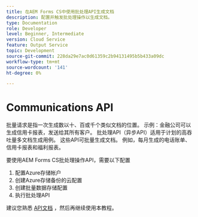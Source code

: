 ```yaml
---
title: 在AEM Forms CS中使用批处理API生成文档
description: 配置并触发批处理操作以生成文档。
type: Documentation
role: Developer
level: Beginner, Intermediate
version: Cloud Service
feature: Output Service
topic: Development
source-git-commit: 228da29e7ac0d61359c2b94131495b5b433a09dc
workflow-type: tm+mt
source-wordcount: '141'
ht-degree: 0%

---
```


# Communications API

批量请求是指一次生成数以十、百或千个类似文档的位置。 示例：金融公司可以生成信用卡报表，发送给其所有客户。
批处理API（异步API）适用于计划的高吞吐量多文档生成用例。 这些API可批量生成文档。 例如，每月生成的电话账单、信用卡报表和福利报表。

要使用AEM Forms CS批处理操作API，需要以下配置

1. 配置Azure存储帐户
1. 创建Azure存储备份的云配置
1. 创建批量数据存储配置
1. 执行批处理API

建议您熟悉 [API文档](https://experienceleague.corp.adobe.com/docs/experience-manager-cloud-service/assets/batch-api.yaml?lang=en) ，然后再继续使用本教程。




